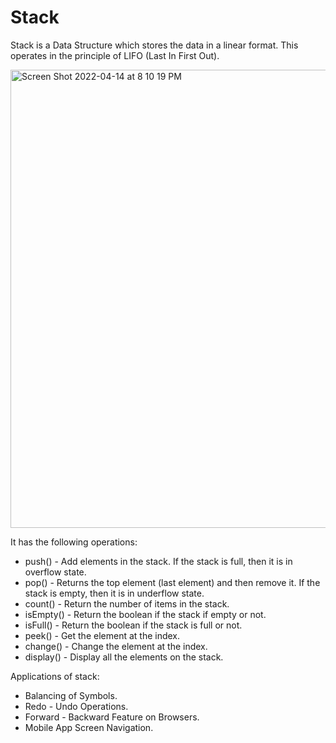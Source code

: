 # Stack

Stack is a Data Structure which stores the data in a linear format. This operates in the principle of LIFO (Last In First Out).

<img width="733" alt="Screen Shot 2022-04-14 at 8 10 19 PM" src="https://user-images.githubusercontent.com/42216978/163422377-1285a2b6-a9a7-4ca4-a46a-a6825fee3387.png">

It has the following operations:

- push() - Add elements in the stack. If the stack is full, then it is in overflow state.
- pop() - Returns the top element (last element) and then remove it. If the stack is empty, then it is in underflow state.
- count() - Return the number of items in the stack.
- isEmpty() - Return the boolean if the stack if empty or not.
- isFull() - Return the boolean if the stack is full or not.
- peek() - Get the element at the index.
- change() - Change the element at the index.
- display() - Display all the elements on the stack.

Applications of stack:

- Balancing of Symbols.
- Redo - Undo Operations.
- Forward - Backward Feature on Browsers.
- Mobile App Screen Navigation.
